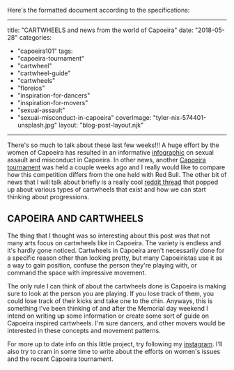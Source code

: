 Here's the formatted document according to the specifications:

---
title: "CARTWHEELS  and news from the world of Capoeira"
date: "2018-05-28"
categories: 
  - "capoeira101"
tags: 
  - "capoeira-tournament"
  - "cartwheel"
  - "cartwheel-guide"
  - "cartwheels"
  - "floreios"
  - "inspiration-for-dancers"
  - "inspiration-for-movers"
  - "sexual-assault"
  - "sexual-misconduct-in-capoeira"
coverImage: "tyler-nix-574401-unsplash.jpg"
layout: "blog-post-layout.njk"
---

There's so much to talk about these last few weeks!!! A huge effort by the women of Capoeira has resulted in an informative [infographic](https://www.facebook.com/events/133725460740755/permalink/210655886381045/) on sexual assault and misconduct in Capoeira. In other news, another [Capoeira tournament](https://www.youtube.com/watch?v=eEATKZxJXS8) was held a couple weeks ago and I really would like to compare how this competition differs from the one held with Red Bull. The other bit of news that I will talk about briefly is a really cool [reddit thread](https://www.reddit.com/r/capoeira/comments/8bz1ee/cartwheel_tutorial_beginner_to_intermediate_to/) that popped up about various types of cartwheels that exist and how we can start thinking about progressions.

## CAPOEIRA AND CARTWHEELS

The thing that I thought was so interesting about this post was that not many arts focus on cartwheels like in Capoeira. The variety is endless and it's hardly gone noticed. Cartwheels in Capoeira aren't necessarily done for a specific reason other than looking pretty, but many Capoeiristas use it as a way to gain position, confuse the person they're playing with, or command the space with impressive movement.

The only rule I can think of about the cartwheels done is Capoeira is making sure to look at the person you are playing. If you lose track of them, you could lose track of their kicks and take one to the chin. Anyways, this is something I've been thinking of and after the Memorial day weekend I intend on writing up some information or create some sort of guide on Capoeira inspired cartwheels. I'm sure dancers, and other movers would be interested in these concepts and movement patterns.

For more up to date info on this little project, try following my [instagram](https://www.instagram.com/dende_arts/). I'll also try to cram in some time to write about the efforts on women's issues and the recent Capoeira tournament.